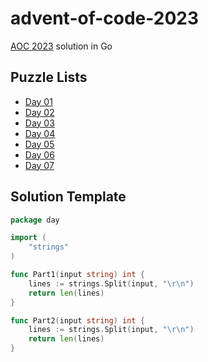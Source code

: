 # advent-of-code-2023

[AOC 2023](https://adventofcode.com/) solution in Go

## Puzzle Lists

* [Day 01](https://adventofcode.com/2023/day/1)
* [Day 02](https://adventofcode.com/2023/day/2)
* [Day 03](https://adventofcode.com/2023/day/3)
* [Day 04](https://adventofcode.com/2023/day/4)
* [Day 05](https://adventofcode.com/2023/day/5)
* [Day 06](https://adventofcode.com/2023/day/6)
* [Day 07](https://adventofcode.com/2023/day/7)


## Solution Template

```go
package day

import (
	"strings"
)

func Part1(input string) int {
	lines := strings.Split(input, "\r\n")
	return len(lines)
}

func Part2(input string) int {
	lines := strings.Split(input, "\r\n")
	return len(lines)
}

```